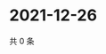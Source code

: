 # 2021-12-26

共 0 条

<!-- BEGIN WEIBO -->
<!-- 最后更新时间 Sun Dec 26 2021 20:22:52 GMT+0800 (China Standard Time) -->

<!-- END WEIBO -->
